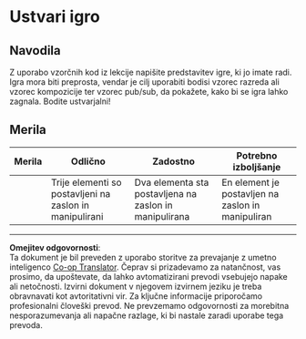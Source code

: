 <!--
CO_OP_TRANSLATOR_METADATA:
{
  "original_hash": "009bdedee9cc82988264be8cb31f9bf4",
  "translation_date": "2025-08-27T22:35:41+00:00",
  "source_file": "6-space-game/1-introduction/assignment.md",
  "language_code": "sl"
}
-->
# Ustvari igro

## Navodila

Z uporabo vzorčnih kod iz lekcije napišite predstavitev igre, ki jo imate radi. Igra mora biti preprosta, vendar je cilj uporabiti bodisi vzorec razreda ali vzorec kompozicije ter vzorec pub/sub, da pokažete, kako bi se igra lahko zagnala. Bodite ustvarjalni!

## Merila

| Merila  | Odlično                                                | Zadostno                                              | Potrebno izboljšanje                                |
| --------| -------------------------------------------------------| -----------------------------------------------------| ---------------------------------------------------|
|         | Trije elementi so postavljeni na zaslon in manipulirani | Dva elementa sta postavljena na zaslon in manipulirana | En element je postavljen na zaslon in manipuliran |

---

**Omejitev odgovornosti**:  
Ta dokument je bil preveden z uporabo storitve za prevajanje z umetno inteligenco [Co-op Translator](https://github.com/Azure/co-op-translator). Čeprav si prizadevamo za natančnost, vas prosimo, da upoštevate, da lahko avtomatizirani prevodi vsebujejo napake ali netočnosti. Izvirni dokument v njegovem izvirnem jeziku je treba obravnavati kot avtoritativni vir. Za ključne informacije priporočamo profesionalni človeški prevod. Ne prevzemamo odgovornosti za morebitna nesporazumevanja ali napačne razlage, ki bi nastale zaradi uporabe tega prevoda.